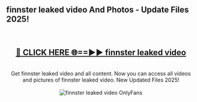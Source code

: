 <h2>finnster leaked video And Photos - Update Files 2025!</h2>
<br>
<div align="center">
<h2><a href="https://top-ai-tools.click/QrbHav" rel="nofollow">🔴 CLICK HERE 🌐==►► finnster leaked video</a></h2>
<br>
Get finnster leaked video and all content. Now you can access all videos and pictures of finnster leaked video. New Updated Files 2025!
<br>
<br>
<a href="https://top-ai-tools.click/QrbHav" rel="nofollow" data-target="animated-image.originalLink"><img src="https://i.ibb.co.com/WyWwxjT/player-gif2.gif" alt="finnster leaked video OnlyFans" style="max-width: 100%; display: inline-block;" data-target="animated-image.originalImage"></a>
</div>
<br>